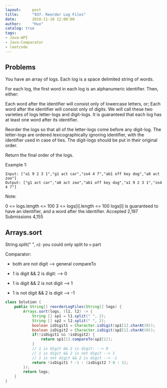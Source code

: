 ```yaml
---
layout:     post
title:      "937. Reorder Log Files"
date:       2018-11-10 12:00:00
author:     "Hux"
catalog: true
tags:
- Java-API
- Java-Comparator
- leetcode
---
```


## Problems
You have an array of logs.  Each log is a space delimited string of words.

For each log, the first word in each log is an alphanumeric identifier.  Then, either:

Each word after the identifier will consist only of lowercase letters, or;
Each word after the identifier will consist only of digits.
We will call these two varieties of logs letter-logs and digit-logs.  It is guaranteed that each log has at least one word after its identifier.

Reorder the logs so that all of the letter-logs come before any digit-log.  The letter-logs are ordered lexicographically ignoring identifier, with the identifier used in case of ties.  The digit-logs should be put in their original order.

Return the final order of the logs.


Example 1:

```
Input: ["a1 9 2 3 1","g1 act car","zo4 4 7","ab1 off key dog","a8 act zoo"]
Output: ["g1 act car","a8 act zoo","ab1 off key dog","a1 9 2 3 1","zo4 4 7"]
```

Note:

0 <= logs.length <= 100
3 <= logs[i].length <= 100
logs[i] is guaranteed to have an identifier, and a word after the identifier.
Accepted
2,197
Submissions
4,155


## Arrays.sort
String.split(" ", `n`): you could only split to `n` part

Comparator:
* both are not digit --> general compareTo

* 1 is digit && 2 is digit: --> 0

* 1 is digit && 2 is not digit --> 1

* 1 is not digit && 2 is digit --> -1



```java
class Solution {
    public String[] reorderLogFiles(String[] logs) {
        Arrays.sort(logs, (l1, l2) -> {
            String [] sp1 = l1.split(" ", 2);
            String [] sp2 = l2.split(" ", 2);
            boolean isDigit1 = Character.isDigit(sp1[1].charAt(0));
            boolean isDigit2 = Character.isDigit(sp2[1].charAt(0));
            if(!isDigit1 && !isDigit2) {
                return sp1[1].compareTo(sp2[1]);
            }
            // 1 is digit && 2 is digit: --> 0
            // 1 is digit && 2 is not digit --> 1
            // 1 is not digit && 2 is digit --> -1
            return !isDigit1 ? -1 : (isDigit2 ? 0 : 1);
        });
        return logs;
    }
}
```

